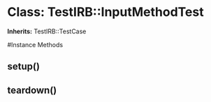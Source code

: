 # Class: TestIRB::InputMethodTest
**Inherits:** TestIRB::TestCase
    




#Instance Methods
## setup() [](#method-i-setup)

## teardown() [](#method-i-teardown)

